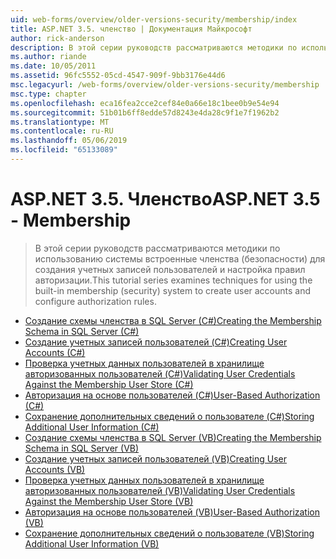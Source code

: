 ```yaml
---
uid: web-forms/overview/older-versions-security/membership/index
title: ASP.NET 3.5. членство | Документация Майкрософт
author: rick-anderson
description: В этой серии руководств рассматриваются методики по использованию системы встроенные членства (безопасности) для создания учетных записей пользователей и настройка правил авторизации.
ms.author: riande
ms.date: 10/05/2011
ms.assetid: 96fc5552-05cd-4547-909f-9bb3176e44d6
msc.legacyurl: /web-forms/overview/older-versions-security/membership
msc.type: chapter
ms.openlocfilehash: eca16fea2cce2cef84e0a66e18c1bee0b9e54e94
ms.sourcegitcommit: 51b01b6ff8edde57d8243e4da28c9f1e7f1962b2
ms.translationtype: MT
ms.contentlocale: ru-RU
ms.lasthandoff: 05/06/2019
ms.locfileid: "65133089"
---
```

# <a name="aspnet-35---membership"></a><span data-ttu-id="0c885-103">ASP.NET 3.5. Членство</span><span class="sxs-lookup"><span data-stu-id="0c885-103">ASP.NET 3.5 - Membership</span></span>

> <span data-ttu-id="0c885-104">В этой серии руководств рассматриваются методики по использованию системы встроенные членства (безопасности) для создания учетных записей пользователей и настройка правил авторизации.</span><span class="sxs-lookup"><span data-stu-id="0c885-104">This tutorial series examines techniques for using the built-in membership (security) system to create user accounts and configure authorization rules.</span></span>

- [<span data-ttu-id="0c885-105">Создание схемы членства в SQL Server (C#)</span><span class="sxs-lookup"><span data-stu-id="0c885-105">Creating the Membership Schema in SQL Server (C#)</span></span>](creating-the-membership-schema-in-sql-server-cs.md)
- [<span data-ttu-id="0c885-106">Создание учетных записей пользователей (C#)</span><span class="sxs-lookup"><span data-stu-id="0c885-106">Creating User Accounts (C#)</span></span>](creating-user-accounts-cs.md)
- [<span data-ttu-id="0c885-107">Проверка учетных данных пользователей в хранилище авторизованных пользователей (C#)</span><span class="sxs-lookup"><span data-stu-id="0c885-107">Validating User Credentials Against the Membership User Store (C#)</span></span>](validating-user-credentials-against-the-membership-user-store-cs.md)
- [<span data-ttu-id="0c885-108">Авторизация на основе пользователей (C#)</span><span class="sxs-lookup"><span data-stu-id="0c885-108">User-Based Authorization (C#)</span></span>](user-based-authorization-cs.md)
- [<span data-ttu-id="0c885-109">Сохранение дополнительных сведений о пользователе (C#)</span><span class="sxs-lookup"><span data-stu-id="0c885-109">Storing Additional User Information (C#)</span></span>](storing-additional-user-information-cs.md)
- [<span data-ttu-id="0c885-110">Создание схемы членства в SQL Server (VB)</span><span class="sxs-lookup"><span data-stu-id="0c885-110">Creating the Membership Schema in SQL Server (VB)</span></span>](creating-the-membership-schema-in-sql-server-vb.md)
- [<span data-ttu-id="0c885-111">Создание учетных записей пользователей (VB)</span><span class="sxs-lookup"><span data-stu-id="0c885-111">Creating User Accounts (VB)</span></span>](creating-user-accounts-vb.md)
- [<span data-ttu-id="0c885-112">Проверка учетных данных пользователей в хранилище авторизованных пользователей (VB)</span><span class="sxs-lookup"><span data-stu-id="0c885-112">Validating User Credentials Against the Membership User Store (VB)</span></span>](validating-user-credentials-against-the-membership-user-store-vb.md)
- [<span data-ttu-id="0c885-113">Авторизация на основе пользователей (VB)</span><span class="sxs-lookup"><span data-stu-id="0c885-113">User-Based Authorization (VB)</span></span>](user-based-authorization-vb.md)
- [<span data-ttu-id="0c885-114">Сохранение дополнительных сведений о пользователе (VB)</span><span class="sxs-lookup"><span data-stu-id="0c885-114">Storing Additional User Information (VB)</span></span>](storing-additional-user-information-vb.md)
